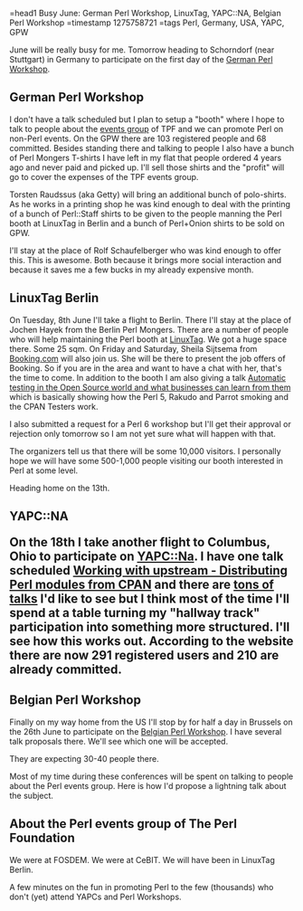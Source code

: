 =head1 Busy June: German Perl Workshop, LinuxTag, YAPC::NA, Belgian Perl Workshop
=timestamp 1275758721
=tags Perl, Germany, USA, YAPC, GPW

June will be really busy for me. Tomorrow heading to Schorndorf (near Stuttgart) in Germany to
participate on the first day of the <a href="http://www.perl-workshop.de/">German Perl Workshop</a>.

<h2>German Perl Workshop</h2>

I don't have a talk scheduled but I plan to setup a "booth" where I hope to talk to people about
the <a href="http://www.perlfoundation.org/perl5/index.cgi?events">events group</a> of TPF and we can
promote Perl on non-Perl events. On the GPW there are 103 registered people and 68 committed.
Besides standing there and talking to people I also have a bunch of Perl Mongers T-shirts I have
left in my flat that people ordered 4 years ago and never paid and picked up. I'll sell 
those shirts and the "profit" will go to cover the expenses of the TPF events group.

Torsten Raudssus (aka Getty) will bring an additional bunch of polo-shirts. As he works in a printing shop 
he was kind enough to deal with the printing of a bunch of Perl::Staff shirts to be given to the people
manning the Perl booth at LinuxTag in Berlin and a bunch of Perl+Onion shirts to be sold on GPW.

I'll stay at the place of Rolf Schaufelberger who was kind enough to offer this. This is awesome. 
Both because it brings more social interaction and because it saves me a few bucks in my already 
expensive month.

<h2>LinuxTag Berlin</h2>

On Tuesday, 8th June I'll take a flight to Berlin. There I'll stay at the place of Jochen Hayek
from the Berlin Perl Mongers. There are a number of people who will help 
maintaining the Perl booth at <a href="http://www.linuxtag.org/">LinuxTag</a>. 
We got a huge space there. Some 25 sqm. On Friday and Saturday, Sheila Sijtsema from 
<a href="http://booking.com/">Booking.com</a> will also join us. She will be there to present
the job offers of Booking. So if you are in the area and want to have a chat with her, that's
the time to come. In addition to the booth I am also giving a talk 
<a href="http://www.linuxtag.org/2010/de/program/freies-vortragsprogramm/vortragsliste.html?talkid=266">Automatic testing in 
the Open Source world and what businesses can learn from them</a> which is basically showing 
how the Perl 5, Rakudo and Parrot smoking and the CPAN Testers work.

I also submitted a request for a Perl 6 workshop but I'll get their approval or
rejection only tomorrow so I am not yet sure what will happen with that.

The organizers tell us that there will be some 10,000 visitors. 
I personally hope we will have some 500-1,000 people visiting our 
booth interested in Perl at some level.

Heading home on the 13th.

<h2>YAPC::NA</a>

On the 18th I take another flight to Columbus, Ohio to participate on
<a href="http://yapc2010.com/">YAPC::Na</a>. I have one talk scheduled
<a href="http://yapc2010.com/yn2010/talk/2783">Working with upstream - 
Distributing Perl modules from CPAN</a> and there are 
<a href="http://yapc2010.com/yn2010/talks">tons of talks</a>
I'd like to see but I think most of the time I'll spend at a 
table turning my "hallway track" participation into something more 
structured. I'll see how this works out. According to the website there
are now 291 registered users and 210 are already committed.

<h2>Belgian Perl Workshop</h2>

Finally on my way home from the US I'll stop by for half a day in Brussels on
the 26th June to participate on 
the <a href="http://www.perlworkshop.be/bpw2010/">Belgian Perl Workshop</a>.
I have several talk proposals there. We'll see which one will be accepted.

They are expecting 30-40 people there.


Most of my time during these conferences will be spent on talking to people
about the Perl events group. Here is how I'd propose a lightning talk 
about the subject.

<h2>About the Perl events group of The Perl Foundation</h2>

We were at FOSDEM. We were at CeBIT. We will have been in LinuxTag Berlin.

A few minutes on the fun in promoting Perl to the few (thousands) who don't 
(yet) attend YAPCs and Perl Workshops.

